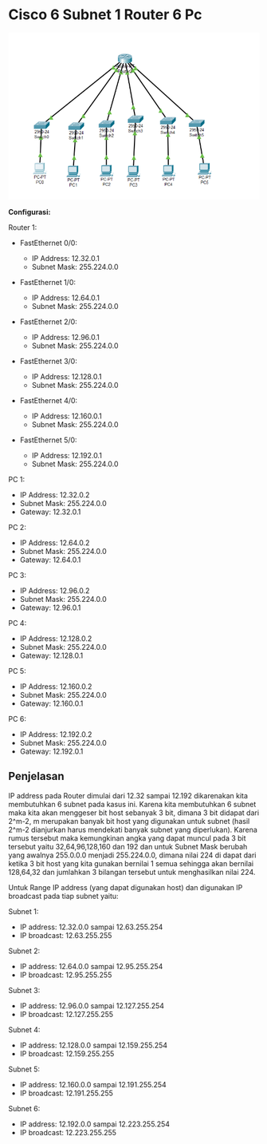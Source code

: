 # Cisco 6 Subnet 1 Router 6 Pc
![gambar](asset/cisco2.png)

**Configurasi:**


Router 1:

- FastEthernet 0/0:
  
  - IP Address: 12.32.0.1
  - Subnet Mask: 255.224.0.0
    
- FastEthernet 1/0:
  
  - IP Address: 12.64.0.1
  - Subnet Mask: 255.224.0.0
    
- FastEthernet 2/0:
  
  - IP Address: 12.96.0.1
  - Subnet Mask: 255.224.0.0
    
- FastEthernet 3/0:
  
  - IP Address: 12.128.0.1
  - Subnet Mask: 255.224.0.0
    
- FastEthernet 4/0:
  
  - IP Address: 12.160.0.1
  - Subnet Mask: 255.224.0.0
    
- FastEthernet 5/0:
  
  - IP Address: 12.192.0.1
  - Subnet Mask: 255.224.0.0
    

PC 1:

- IP Address: 12.32.0.2
- Subnet Mask: 255.224.0.0
- Gateway: 12.32.0.1

PC 2:

- IP Address: 12.64.0.2
- Subnet Mask: 255.224.0.0
- Gateway: 12.64.0.1

PC 3:

- IP Address: 12.96.0.2
- Subnet Mask: 255.224.0.0
- Gateway: 12.96.0.1

PC 4:

- IP Address: 12.128.0.2
- Subnet Mask: 255.224.0.0
- Gateway: 12.128.0.1

PC 5:

- IP Address: 12.160.0.2
- Subnet Mask: 255.224.0.0
- Gateway: 12.160.0.1

PC 6:

- IP Address: 12.192.0.2
- Subnet Mask: 255.224.0.0
- Gateway: 12.192.0.1


## Penjelasan

IP address pada Router dimulai dari 12.32 sampai 12.192 dikarenakan kita membutuhkan 6 subnet pada kasus ini. Karena kita membutuhkan 6 subnet maka kita akan menggeser bit host sebanyak 3 bit, dimana 3 bit didapat dari 2^m-2, m merupakan banyak bit host yang digunakan untuk subnet (hasil 2^m-2 dianjurkan harus mendekati banyak subnet yang diperlukan). Karena rumus tersebut maka kemungkinan angka yang dapat muncul pada 3 bit tersebut yaitu 32,64,96,128,160 dan 192 dan untuk Subnet Mask berubah yang awalnya 255.0.0.0 menjadi 255.224.0.0, dimana nilai 224 di dapat dari ketika 3 bit host yang kita gunakan bernilai 1 semua sehingga akan bernilai 128,64,32 dan jumlahkan 3 bilangan tersebut untuk menghasilkan nilai 224.

Untuk Range IP address (yang dapat digunakan host) dan digunakan IP broadcast pada tiap subnet yaitu:

Subnet 1:

- IP address: 12.32.0.0 sampai 12.63.255.254
- IP broadcast: 12.63.255.255

Subnet 2:

- IP address: 12.64.0.0 sampai 12.95.255.254
- IP broadcast: 12.95.255.255

Subnet 3:

- IP address: 12.96.0.0 sampai 12.127.255.254
- IP broadcast: 12.127.255.255
  
Subnet 4:

- IP address: 12.128.0.0 sampai 12.159.255.254
- IP broadcast: 12.159.255.255

Subnet 5:

- IP address: 12.160.0.0 sampai 12.191.255.254
- IP broadcast: 12.191.255.255

Subnet 6:

- IP address: 12.192.0.0 sampai 12.223.255.254
- IP broadcast: 12.223.255.255
